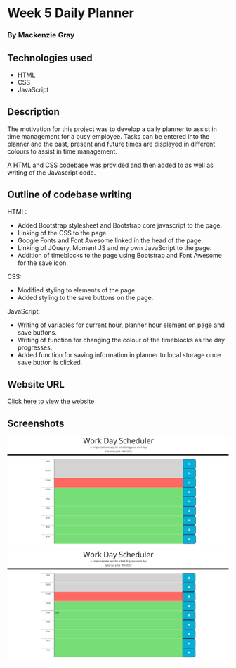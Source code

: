 # Week 5 Daily Planner

### By Mackenzie Gray 

## Technologies used

- HTML
- CSS
- JavaScript

## Description

The motivation for this project was to develop a daily planner to assist in time management for a busy employee. Tasks can be entered into the planner and the past, present and future times are displayed in different colours to assist in time management. 

A HTML and CSS codebase was provided and then added to as well as writing of the Javascript code. 

## Outline of codebase writing 

HTML:
- Added Bootstrap stylesheet and Bootstrap core javascript to the page.
- Linking of the CSS to the page.
- Google Fonts and Font Awesome linked in the head of the page. 
- Linking of JQuery, Moment JS and my own JavaScript to the page.
- Addition of timeblocks to the page using Bootstrap and Font Awesome for the save icon. 

CSS:
- Modified styling to elements of the page.
- Added styling to the save buttons on the page. 

JavaScript:
- Writing of variables for current hour, planner hour element on page and save buttons. 
- Writing of function for changing the colour of the timeblocks as the day progresses. 
- Added function for saving information in planner to local storage once save button is clicked.

## Website URL
[Click here to view the website](https://mdkgray.github.io/daily_planner/)

## Screenshots
![Screenshot-1](./Assets/Screenshots/Daily_Planner_1.PNG)
![Screenshot-2](./Assets/Screenshots/Daily_Planner_2.PNG)